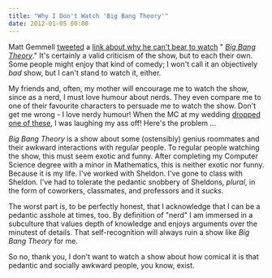```yaml
---
title: "Why I Don't Watch 'Big Bang Theory'"
date: 2012-01-05 00:00
---
```


Matt Gemmell [tweeted](https://twitter.com/#!/mattgemmell/status/154934455969136641) a [link about why he can't bear to watch](http://inagist.com/mattgemmell/154934455969136641/) " _[Big Bang Theory](http://www.google.ca/url?sa=t&rct=j&q=imdb%20big%20bang%20theory&source=web&cd=1&ved=0CBwQFjAA&url=http%3A%2F%2Fwww.imdb.com%2Ftitle%2Ftt0898266%2F&ei=rd4FT9nLE-bz0gHR1aBT&usg=AFQjCNFrtMaa7gT6E-4qqWGs8AG8w0Q0SQ&sig2=3S1p55ndDsZaEX8T1tfrqA)_." It's certainly a valid criticism of the show, but to each their own. Some people might enjoy that kind of comedy; I won't call it an objectively _bad_&nbsp;show, but I can't stand to watch it, either.

My friends and, often, my mother will encourage me to watch the show, since as a nerd, I must love humour about nerds. They even compare me to one of their favourite characters to persuade me to watch the show. Don't get me wrong - I love nerdy humour! When the MC at my wedding [dropped one of these](http://en.wikipedia.org/wiki/Mathematical_joke#Jokes_with_numeral_bases), I was laughing my ass off! Here's the problem ...

_Big Bang Theory_&nbsp;is a show about some (ostensibly) genius roommates and their awkward interactions with regular people. To regular people watching the show, this must seem exotic and funny. After completing my Computer Science degree with a minor in Mathematics, this is neither exotic nor funny. Because it is my life. I've worked with Sheldon. I've gone to class with Sheldon. I've had to tolerate the pedantic snobbery of Sheldons, _plural_, in the form of coworkers, classmates, and professors and it _sucks_.

The worst part is, to be perfectly honest, that I acknowledge that I can be a pedantic asshole at times, too. By definition of "nerd" I am immersed in a subculture that values depth of knowledge and enjoys arguments over the minutest of details. That self-recognition will always ruin a show like _Big Bang Theory_ for me.

So no, thank you, I don't want to watch a show about how comical it is that pedantic and socially awkward people, you know, exist.

<!-- more -->
